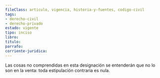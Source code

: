 ```yaml
---
fileClass: articulo, vigencia, historia-y-fuentes, codigo-civil
tags:
- derecho-civil
- derecho-privado
estado: vigente
tipo: inciso
libro:
titulo:
parrafo:
corriente-juridica:
---
```

Las cosas no comprendidas en esta designación se entenderán que no lo son en la venta: toda estipulación contraria es nula.